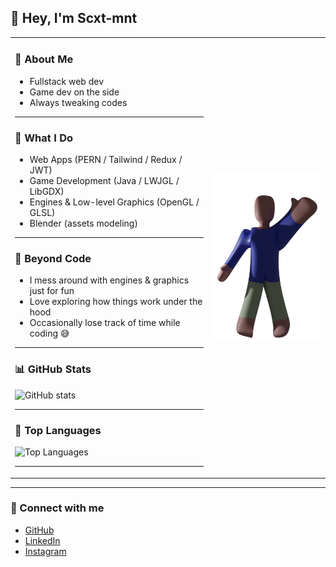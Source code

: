 ## 👋 Hey, I'm Scxt-mnt  

<table>
<tr>
<td>

### 👾 About Me  
- Fullstack web dev  
- Game dev on the side  
- Always tweaking codes  

---

### 🧐 What I Do  
- Web Apps (PERN / Tailwind / Redux / JWT)  
- Game Development (Java / LWJGL / LibGDX)  
- Engines & Low-level Graphics (OpenGL / GLSL)  
- Blender (assets modeling)  

---

### 🤩 Beyond Code  
- I mess around with engines & graphics just for fun  
- Love exploring how things work under the hood  
- Occasionally lose track of time while coding 😅  

---

### 📊 GitHub Stats  
![GitHub stats](https://github-readme-stats.vercel.app/api?username=Scxt-mnt&show_icons=true&theme=radical)

---

### 📝 Top Languages  
![Top Languages](https://github-readme-stats.vercel.app/api/top-langs/?username=Scxt-mnt&layout=compact&theme=radical)

---


</td>
<td>
  <img src="./greet.png" width="220"/>
</td>
</tr>
</table>

---

### 🔗 Connect with me
- [GitHub](https://github.com/Scxt-mnt)  
- [LinkedIn](https://www.linkedin.com/feed/)   
- [Instagram](https://www.instagram.com/)
